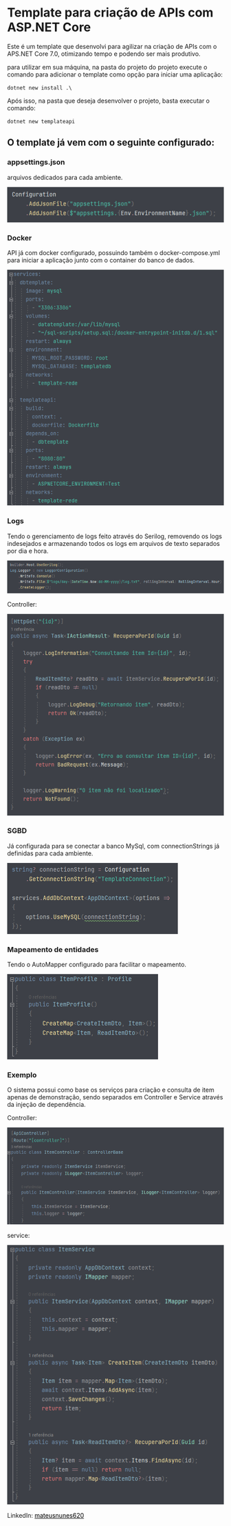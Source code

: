 # Template para criação de APIs com ASP.NET Core

Este é um template que desenvolvi para agilizar na criação de APIs com o APS.NET Core 7.0, otimizando tempo e podendo ser mais produtivo.

para utilizar em sua máquina, na pasta do projeto do projeto execute o comando para adicionar o template como opção para iniciar uma aplicação:

```
dotnet new install .\
```

Após isso, na pasta que deseja desenvolver o projeto, basta executar o comando:

```
dotnet new templateapi
```

## O template já vem com o seguinte configurado:

### appsettings.json
arquivos dedicados para cada ambiente.

<img src="TemplateApi/Images/getAppsettings.png" alt="Configuração adicionando diferentes appsettings.json dependendo do ambiente">

### Docker
API já com docker configurado, possuindo também o docker-compose.yml para iniciar a aplicação junto com o container do banco de dados.

<img src="TemplateApi/Images/dockerCompose.png" alt="Arquivo docker-compose.yml">

### Logs
Tendo o gerenciamento de logs feito através do Serilog, removendo os logs indesejados e armazenando todos os logs em arquivos de texto separados por dia e hora.

<img src="TemplateApi/Images/serilog.png" alt="Configurando serilog na aplicação">

Controller:

<img src="TemplateApi/Images/logController.png" alt="Configurando logs em método da controller">

### SGBD
Já configurada para se conectar a banco MySql, com connectionStrings já definidas para cada ambiente.

<img src="TemplateApi/Images/dbContext.png" alt="Configurando connectionString">

### Mapeamento de entidades
Tendo o AutoMapper configurado para facilitar o mapeamento.

<img src="TemplateApi/Images/mapper.png" alt="Configurando profile do AutoMapper">

### Exemplo
O sistema possui como base os serviços para criação e consulta de item apenas de demonstração, sendo separados em Controller e Service através da injeção de dependência.

Controller:

<img src="TemplateApi/Images/controller.png" alt="Configurando injeção de dependência na Controller">

service:

<img src="TemplateApi/Images/service.png" alt="Classe ItemService">

LinkedIn: <a href="https://www.linkedin.com/in/mateusnunes620/" style="color: black;" target="_blank">mateusnunes620</a>